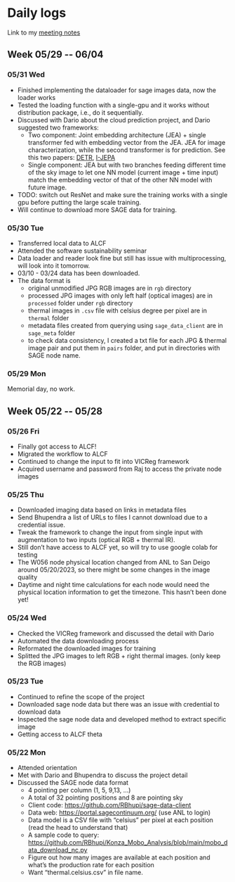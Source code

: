 # Daily logs

Link to my [meeting notes](https://docs.google.com/document/d/1LRnpN_eE1WZ5-LrI0CYndENyy3PiCGERJvU9nurvOXs/edit?usp=sharing)

## Week 05/29 -- 06/04

### 05/31 Wed

- Finished implementing the dataloader for sage images data, now the loader works
- Tested the loading function with a single-gpu and it works without distribution package, i.e., do it sequentially.
- Discussed with Dario about the cloud prediction project, and Dario suggested two frameworks:
  - Two component: Joint embedding architecture (JEA) + single transformer fed with embedding vector from the JEA. JEA for image characterization, while the second transformer is for prediction. See this two papers: [DETR](https://arxiv.org/abs/2005.12872), [I-JEPA](https://arxiv.org/abs/2301.08243)
  - Single component: JEA but with two branches feeding different time of the sky image to let one NN model (current image + time input) match the embedding vector of that of the other NN model with future image.
- TODO: switch out ResNet and make sure the training works with a single gpu before putting the large scale training.
- Will continue to download more SAGE data for training.

### 05/30 Tue

- Transferred local data to ALCF
- Attended the software sustainability seminar
- Data loader and reader look fine but still has issue with multiprocessing, will look into it tomorrow.
- 03/10 - 03/24 data has been downloaded.
- The data format is
  - original unmodified JPG RGB images are in `rgb` directory
  - processed JPG images with only left half (optical images) are in `processed` folder under `rgb` directory
  - thermal images in `.csv` file with celsius degree per pixel are in `thermal` folder
  - metadata files created from querying using `sage_data_client` are in `sage_meta` folder
  - to check data consistency, I created a txt file for each JPG & thermal image pair and put them in `pairs` folder, and put in directories with SAGE node name.

### 05/29 Mon

Memorial day, no work.

## Week 05/22 -- 05/28

### 05/26 Fri

- Finally got access to ALCF!
- Migrated the workflow to ALCF
- Continued to change the input to fit into VICReg framework
- Acquired username and password from Raj to access the private node images

### 05/25 Thu

- Downloaded imaging data based on links in metadata files
- Send Bhupendra a list of URLs to files I cannot download due to a credential issue.
- Tweak the framework to change the input from single input with augmentation to two inputs (optical RGB + thermal IR).
- Still don’t have access to ALCF yet, so will try to use google colab for testing
- The W056 node physical location changed from ANL to San Deigo around 05/20/2023, so there might be some changes in the image quality
- Daytime and night time calculations for each node would need the physical location information to get the timezone. This hasn’t been done yet!

### 05/24 Wed

- Checked the VICReg framework and discussed the detail with Dario
- Automated the data downloading process
- Reformated the downloaded images for training
- Splitted the JPG images to left RGB + right thermal images. (only keep the RGB images)

### 05/23 Tue

- Continued to refine the scope of the project
- Downloaded sage node data but there was an issue with credential to download data
- Inspected the sage node data and developed method to extract specific image
- Getting access to ALCF theta

### 05/22 Mon

- Attended orientation
- Met with Dario and Bhupendra to discuss the project detail
- Discussed the SAGE node data format
  - 4 pointing per column (1, 5, 9,13, …)
  - A total of 32 pointing positions and 8 are pointing sky
  - Client code: https://github.com/RBhupi/sage-data-client
  - Data web: https://portal.sagecontinuum.org/ (use ANL to login)
  - Data model is a CSV file with “celsius” per pixel at each position (read the head to understand that)
  - A sample code to query: ​​https://github.com/RBhupi/Konza_Mobo_Analysis/blob/main/mobo_data_download_nc.py
  - Figure out how many images are available at each position and what’s the production rate for each position
  - Want “thermal.celsius.csv” in file name.
